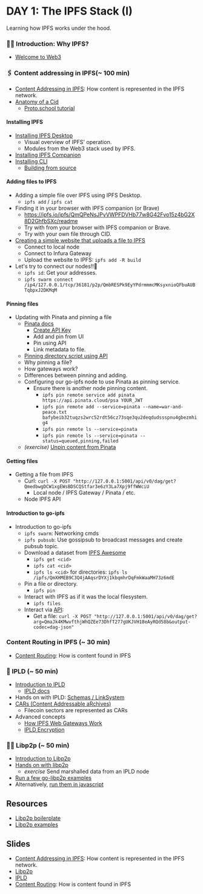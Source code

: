 # DAY 1: The IPFS Stack (I)
Learning how IPFS works under the hood.

### 🤷‍♂️ Introduction: Why IPFS?
- [Welcome to Web3](https://docs.google.com/presentation/d/19rOP7RlMsGuHlT9ozdwpzT9Vo3DNKj4GLHbKRc1_ae8/edit?usp=sharing)

### 🖇️ Content addressing in IPFS(~ 100 min)
- [Content Addressing in IPFS](https://docs.google.com/presentation/d/1Ym2jGkQAnK4NftPYJPsffQKsxZoh5hf9o-PPsAxoAnw): How content is represented in the IPFS network.
- [Anatomy of a Cid](https://cid.ipfs.io/)
  - [Proto.school tutorial](https://proto.school/anatomy-of-a-cid/06)

#### Installing IPFS
- [Installing IPFS Desktop](https://docs.ipfs.io/install/ipfs-desktop/)
  - Visual overview of IPFS' operation.
  - Modules from the Web3 stack used by IPFS.
- [Installing IPFS Companion](https://docs.ipfs.io/install/ipfs-companion/)
- [Installing CLI](./ipfs/ipfs_install.md)
  - [Building from source](https://github.com/ipfs/kubo#download-and-compile-ipfs)

#### Adding files to IPFS
- Adding a simple file over IPFS using IPFS Desktop.
  - `ipfs add` / `ipfs cat`
- Finding it in your browser with IPFS companion (or Brave)
  - https://ipfs.io/ipfs/QmQPeNsJPyVWPFDVHb77w8G42Fvo15z4bG2X8D2GhfbSXc/readme
  - Try with from your browser with IPFS companion or Brave.
  - Try with your own file through CID.
- [Creating a simple website that uploads a file to IPFS](./ipfs/ipfs-example)
  - Connect to local node
  - Connect to Infura Gateway
  - Upload the website to IPFS: `ipfs add -R build`
- Let's try to connect our nodes!!🙌
  - `ipfs id`: Get your addresses.
  - `ipfs swarm connect /ip4/127.0.0.1/tcp/36181/p2p/QmbRESPk9EyYPdrmmmcMKsyxnioQFbuAUBTqbpxJ2DKMqM`

#### Pinning files
- Updating with Pinata and pinning a file
  - [Pinata docs](https://docs.pinata.cloud/)
    - [Create API Key](https://app.pinata.cloud/keys)
    - Add and pin from UI
    - Pin using API
    - Link metadata to file. 
   - [Pinning directory script using API](./ipfs/pinata)
  - Why pinning a file?
  - How gateways work?
  - Differences between pinning and adding.
  - Configuring our go-ipfs node to use Pinata as pinning service.
    - Ensure there is another node pinning content.
      - `ipfs pin remote service add pinata https://api.pinata.cloud/psa YOUR_JWT`
      - `ipfs pin remote add --service=pinata --name=war-and-peace.txt bafybeib32tuqzs2wrc52rdt56cz73sqe3qu2deqdudssspnu4gbezmhig4`
      - `ipfs pin remote ls --service=pinata`
      - `ipfs pin remote ls --service=pinata --status=queued,pinning,failed`
  - _(exercise)_ [Unpin content from Pinata](https://docs.pinata.cloud/api-pinning/unpin)

#### Getting files
- Getting a file from IPFS
  - Curl: `curl -X POST "http://127.0.0.1:5001/api/v0/dag/get?QmedbwgDCW1xgEWsBDSCQStfar3e6zY3La7Xpj9ffWWciU`
    - Local node / IPFS Gateway / Pinata / etc.
  - Node IPFS API

#### Introduction to go-ipfs
- Introduction to go-ipfs
  - `ipfs swarm`: Networking cmds
  - `ipfs pubsub`: Use gossipsub to broadcast messages and create pubsub topic.
  - Download a dataset from [IPFS Awesome](http://awesome.ipfs.io.ipns.localhost:8080/datasets/)
    - `ipfs get <cid>`
    - `ipfs cat <cid>`
    - `ipfs ls <cid>` for directories: `ipfs ls /ipfs/QmXHMEB9C3Q4jAAqsrDYXj1kbqmhrDqFmkWaaMH73z6mdE`
  - Pin a file or directory.
    - `ipfs pin`
  - Interact with IPFS as if it was the local filesystem.
    - `ipfs files`
  - Interact via [API](https://docs.ipfs.io/reference/http/api/#api-v0-dag-get):
    - Get a file: `curl -X POST "http://127.0.0.1:5001/api/v0/dag/get?arg=QmaJk4KMwvfthjWhQZEe73DhfT277gUKJVH18eAyRQd58b&output-codec=dag-json"`

### Content Routing in IPFS (~ 30 min)
- [Content Routing](https://docs.google.com/presentation/d/15kzc0rEgOmFTKfcY17E6sjxRDGyqGt760wLTonTtomc): How is content found in IPFS

### 📂 IPLD (~ 50 min)
- [Introduction to IPLD](https://docs.google.com/presentation/d/1-ZscY84fI_gncQn6H3IOLnL8Icr06a9aun8dgvKUGtM/)
  - [IPLD docs](https://ipld.io/docs/)
- Hands on with IPLD: [Schemas / LinkSystem](./ipld)
- [CARs (Content Addressable aRchives)](https://ipld.io/specs/transport/car/)
  - Filecoin sectors are represented as CARs
- Advanced concepts
  - [How IPFS Web Gateways Work](https://ipld.io/docs/synthesis/how-ipfs-web-gateways-work/)
  - [IPLD Encryption](https://ipld.io/docs/synthesis/encryption/)

### 🧑‍💻 Libp2p (~ 50 min)
- [Introduction to Libp2p](https://docs.google.com/presentation/d/190-e2PvZ9OPu3oLrT1j2Qf5RmWygV-7txpYrrcnip04/)
- [Hands on with libp2p](./libp2p)
  - _exercise_ Send marshalled data from an IPLD node
- [Run a few go-libp2p examples](https://github.com/libp2p/go-libp2p/tree/master/examples)
- Alternatively, [run them in javascript](https://github.com/libp2p/js-libp2p/tree/master/examples)

## Resources
- [Libp2p boilerplate](https://github.com/adlrocha/libp2p-boilerplate)
- [Libp2p examples](https://github.com/libp2p/go-libp2p/tree/master/examples)

## Slides
- [Content Addressing in IPFS](https://docs.google.com/presentation/d/1Ym2jGkQAnK4NftPYJPsffQKsxZoh5hf9o-PPsAxoAnw/): How content is represented in the IPFS network.
- [Libp2p](https://docs.google.com/presentation/d/190-e2PvZ9OPu3oLrT1j2Qf5RmWygV-7txpYrrcnip04/)
- [IPLD](https://docs.google.com/presentation/d/1-ZscY84fI_gncQn6H3IOLnL8Icr06a9aun8dgvKUGtM/)
- [Content Routing](https://docs.google.com/presentation/d/15kzc0rEgOmFTKfcY17E6sjxRDGyqGt760wLTonTtomc/): How is content found in IPFS
